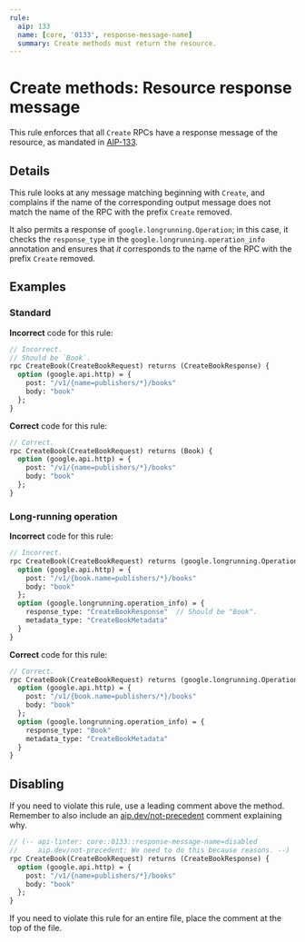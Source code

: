 ```yaml
---
rule:
  aip: 133
  name: [core, '0133', response-message-name]
  summary: Create methods must return the resource.
---
```


# Create methods: Resource response message

This rule enforces that all `Create` RPCs have a response message of the
resource, as mandated in [AIP-133][].

## Details

This rule looks at any message matching beginning with `Create`, and complains
if the name of the corresponding output message does not match the name of the
RPC with the prefix `Create` removed.

It also permits a response of `google.longrunning.Operation`; in this case, it
checks the `response_type` in the `google.longrunning.operation_info`
annotation and ensures that _it_ corresponds to the name of the RPC with the
prefix `Create` removed.

## Examples

### Standard

**Incorrect** code for this rule:

```proto
// Incorrect.
// Should be `Book`.
rpc CreateBook(CreateBookRequest) returns (CreateBookResponse) {
  option (google.api.http) = {
    post: "/v1/{name=publishers/*}/books"
    body: "book"
  };
}
```

**Correct** code for this rule:

```proto
// Correct.
rpc CreateBook(CreateBookRequest) returns (Book) {
  option (google.api.http) = {
    post: "/v1/{name=publishers/*}/books"
    body: "book"
  };
}
```

### Long-running operation

**Incorrect** code for this rule:

```proto
// Incorrect.
rpc CreateBook(CreateBookRequest) returns (google.longrunning.Operation) {
  option (google.api.http) = {
    post: "/v1/{book.name=publishers/*}/books"
    body: "book"
  };
  option (google.longrunning.operation_info) = {
    response_type: "CreateBookResponse"  // Should be "Book".
    metadata_type: "CreateBookMetadata"
  }
}
```

**Correct** code for this rule:

```proto
// Correct.
rpc CreateBook(CreateBookRequest) returns (google.longrunning.Operation) {
  option (google.api.http) = {
    post: "/v1/{book.name=publishers/*}/books"
    body: "book"
  };
  option (google.longrunning.operation_info) = {
    response_type: "Book"
    metadata_type: "CreateBookMetadata"
  }
}
```

## Disabling

If you need to violate this rule, use a leading comment above the method.
Remember to also include an [aip.dev/not-precedent][] comment explaining why.

```proto
// (-- api-linter: core::0133::response-message-name=disabled
//     aip.dev/not-precedent: We need to do this because reasons. --)
rpc CreateBook(CreateBookRequest) returns (CreateBookResponse) {
  option (google.api.http) = {
    post: "/v1/{name=publishers/*}/books"
    body: "book"
  };
}
```

If you need to violate this rule for an entire file, place the comment at the
top of the file.

[aip-133]: https://aip.dev/133
[aip.dev/not-precedent]: https://aip.dev/not-precedent
